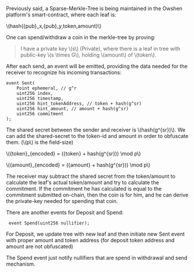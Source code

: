 Previously said, a Sparse-Merkle-Tree is being maintained in the Owshen platform's smart-contract, where each leaf is:

\\(hash({pub}\_x,{pub}\_y,token,amount)\\)

One can spend/withdraw a coin in the merkle-tree by proving:

> I have a private key \\(s\\) (Private), where there is a leaf in tree with public-key \\(s \times G\\), holding \\(amount\\) of \\(token\\).

After each send, an event will be emitted, providing the data needed for the receiver to recognize his incoming transactions:

```solidity=
event Sent(
    Point ephemeral, // g^r
    uint256 index,
    uint256 timestamp,
    uint256 hint_tokenAddress, // token + hash(g^sr)
    uint256 hint_amount, // amount + hash(g^sr)
    uint256 commitment
);
```

The shared secret between the sender and receiver is \\(hash(g^{sr})\\). We can add the shared-secret to the token-id and amount in order to obfuscate them. (\\(p\\) is the field-size)

\\({token}\_{encoded} = ({token} + hash(g^{sr})) \mod p\\)

\\({amount}\_{encoded} = ({amount} + hash(g^{sr})) \mod p\\)

The receiver may subtract the shared secret from the token/amount to calculate the leaf's actual token/amount and try to calculate the commitment. If the commitment he has calculated is equal to the commitment submitted on-chain, then the coin is for him, and he can derive the private-key needed for spending that coin.

There are another events for Deposit and Spend:

```solidity=
 event Spend(uint256 nullifier);
```

For Deposit, we update tree with new leaf and then initiate new Sent event with proper amount and token address (for deposit token address and amount are not obfuscated)

The Spend event just notify nullifiers that are spend in withdrawal and send mechanism.
